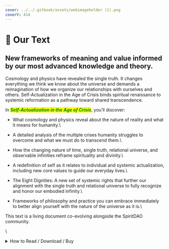 ```yaml
---
cover: ../../.gitbook/assets/webimageholder (1).png
coverY: 414
---
```


# 📘 Our Text

## **New frameworks of meaning and value informed by our most advanced knowledge and theory.**&#x20;

Cosmology and physics have revealed the single truth. It changes everything we think we know about the universe and demands a reimagination of how we organize our relationships with ourselves and others. Self-Actualization in the Age of Crisis binds spiritual renaissance to systemic reformation as a pathway toward shared transcendence.

In _<mark style="color:green;">**Self-Actualization in the Age of Crisis**</mark>_, you’ll discover:&#x20;

* What cosmology and physics reveal about the nature of reality and what it means for humanity.\

* A detailed analysis of the multiple crises humanity struggles to overcome and what we must do to transcend them.\

* How the changing nature of time, single truth, relational universe, and observable infinities reframe spirituality and divinity.\

* A redefinition of self as it relates to individual and systemic actualization, including new core values to guide our everyday lives.\

* The Eight Dignities: A new set of systemic rights that further our alignment with the single truth and relational universe to fully recognize and honor our embodied infinity.\

* Frameworks of philosophy and practice you can embrace immediately to better align yourself with the nature of the universe as it is.\


This text is a living document co-evolving alongside the SpiritDAO community.&#x20;

\




<details>

<summary>How to Read / Download / Buy</summary>

* [Read online](https://singletruth.org)

<!---->

* [Download PDF](https://spiritdao.org/book/Self-ActualizationintheAgeofCrisisPDF.pdf)

<!---->

* [Download eBook](https://spiritdao.org/book/Self-ActualizationintheAgeofCrisisEBOOK.zip)

<!---->

* [Download Audiobook](https://spiritdao.org/book/SelfActualizationAgeofCrisisAudioBook.zip)

<!---->

* [Listen on YouTube](https://www.youtube.com/playlist?list=PLViWONWh7Iee13EOPJu2\_\_eaD0QSzLaNj)

<!---->

* [Buy on Amazon](https://www.amazon.com/dp/B0BCS92VY5) (supports SpiritDAO community wallet)

<!---->

* [Buy on Audible](https://www.audible.com/pd/Self-Actualization-in-the-Age-of-Crisis-Audiobook/B0BJGHVSYJ) (supports SpiritDAO community wallet)

</details>

‍


